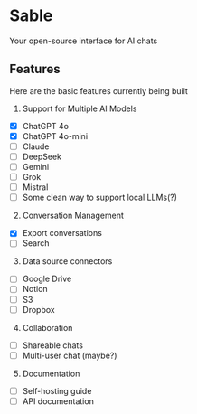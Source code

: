 # Sable

Your open-source interface for AI chats

## Features

Here are the basic features currently being built

1. Support for Multiple AI Models
- [x] ChatGPT 4o
- [x] ChatGPT 4o-mini
- [ ] Claude
- [ ] DeepSeek
- [ ] Gemini
- [ ] Grok
- [ ] Mistral
- [ ] Some clean way to support local LLMs(?)

2. Conversation Management
- [x] Export conversations
- [ ] Search

3. Data source connectors
- [ ] Google Drive
- [ ] Notion
- [ ] S3
- [ ] Dropbox

4. Collaboration
- [ ] Shareable chats
- [ ] Multi-user chat (maybe?)

5. Documentation
- [ ] Self-hosting guide
- [ ] API documentation